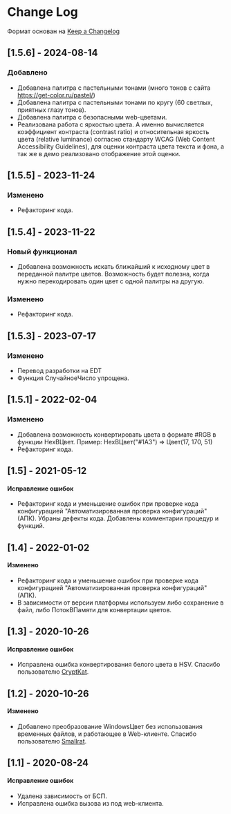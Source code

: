 
# Change Log

Формат основан на [Keep a Changelog](http://keepachangelog.com/)

## [1.5.6] - 2024-08-14

### Добавлено

* Добавлена палитра с пастельными тонами (много тонов с сайта <https://get-color.ru/pastel/>)
* Добавлена палитра с пастельными тонами по кругу (60 светлых, приятных глазу тонов).
* Добавлена палитра с безопасными web-цветами.
* Реализована работа с яркостью цвета. А именно вычисляется коэффициент контраста (contrast ratio) и относительная яркость цвета (relative luminance) согласно стандарту WCAG (Web Content Accessibility Guidelines), для оценки контраста цвета текста и фона, а так же в демо реализовано отображение этой оценки.

## [1.5.5] - 2023-11-24

### Изменено

* Рефакторинг кода.

## [1.5.4] - 2023-11-22

### Новый функционал

* Добавлена возможность искать ближайший к исходному цвет в переданной палитре цветов. Возможность будет полезна, когда нужно перекодировать один цвет с одной палитры на другую.

### Изменено

* Рефакторинг кода.

## [1.5.3] - 2023-07-17

### Изменено

* Перевод разработки на EDT
* Функция СлучайноеЧисло упрощена.

## [1.5.1] - 2022-02-04

### Изменено

* Добавлена возможность конвертировать цвета в формате #RGB в функции HexВЦвет. Пример: HexВЦвет("#1A3") => Цвет(17, 170, 51)
* Рефакторинг кода.

## [1.5] - 2021-05-12

#### Исправление ошибок

* Рефакторинг кода и уменьшение ошибок при проверке кода конфигурацией "Автоматизированная проверка конфигураций" (АПК). Убраны дефекты кода. Добавлены комментарии процедур и функций.

## [1.4] - 2022-01-02

#### Изменено

* Рефакторинг кода и уменьшение ошибок при проверке кода конфигурацией "Автоматизированная проверка конфигураций" (АПК).
* В зависимости от версии платформы используем либо сохранение в файл, либо ПотокВПамяти для конвертации цветов.

## [1.3] - 2020-10-26

#### Исправление ошибок

* Исправлена ошибка конвертирования белого цвета в HSV. Спасибо пользователю [CryptKat](https://github.com/CryptKat).

## [1.2] - 2020-10-26

#### Изменено

* Добавлено преобразование WindowsЦвет без использования временных файлов, и работающее в Web-клиенте. Спасибо пользователю [Smallrat](https://github.com/Smallrat).

## [1.1] - 2020-08-24

#### Исправление ошибок

* Удалена зависимость от БСП.
* Исправлена ошибка вызова из под web-клиента.